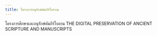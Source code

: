 ```yaml
---
title: โครงการอนุรักษ์คัมภีร์โบราณ
---
```


โครงการศึกษาและอนุรักษ์คัมภีร์ใบลาน
THE DIGITAL PRESERVATION
OF ANCIENT SCRIPTURE AND MANUSCRIPTS